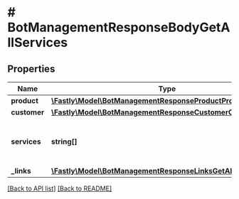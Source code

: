 # # BotManagementResponseBodyGetAllServices

## Properties

Name | Type | Description | Notes
------------ | ------------- | ------------- | -------------
**product** | [**\Fastly\Model\BotManagementResponseProductProduct**](BotManagementResponseProductProduct.md) |  | [optional] 
**customer** | [**\Fastly\Model\BotManagementResponseCustomerCustomer**](BotManagementResponseCustomerCustomer.md) |  | [optional] 
**services** | **string[]** | A list of services with Bot Management enabled. | [optional] 
**_links** | [**\Fastly\Model\BotManagementResponseLinksGetAllServicesLinks**](BotManagementResponseLinksGetAllServicesLinks.md) |  | [optional] 


[[Back to API list]](../../README.md#endpoints) [[Back to README]](../../README.md)
